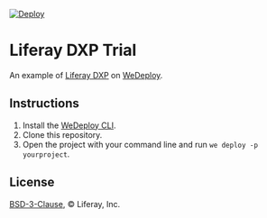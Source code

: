 [![Deploy](https://cdn.wedeploy.com/images/deploy.svg)](https://console.wedeploy.com/deploy?repo=https://github.com/zenorocha/liferay-training)

# Liferay DXP Trial

An example of [Liferay DXP](https://liferay.com) on [WeDeploy](https://wedeploy.com/).

## Instructions

1. Install the [WeDeploy CLI](https://wedeploy.com/docs/intro/using-the-command-line/).
2. Clone this repository.
3. Open the project with your command line and run `we deploy -p yourproject`.

## License

[BSD-3-Clause](./LICENSE.md), © Liferay, Inc.
